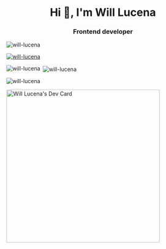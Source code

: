 <h1 align="center">Hi 👋, I'm Will Lucena</h1>
<h3 align="center">Frontend developer</h3>

<p align="left"> <img src="https://komarev.com/ghpvc/?username=will-lucena&label=Profile%20views&color=0e75b6&style=flat" alt="will-lucena" /> </p>

<p align="left"> <a href="https://github.com/ryo-ma/github-profile-trophy"><img src="https://github-profile-trophy.vercel.app/?username=will-lucena" alt="will-lucena" /></a> </p>

<p><img align="left" src="https://github-readme-stats.vercel.app/api/top-langs?username=will-lucena&show_icons=true&locale=en&layout=compact" alt="will-lucena" /></p>

<p>&nbsp;<img align="center" src="https://github-readme-stats.vercel.app/api?username=will-lucena&show_icons=true&locale=en" alt="will-lucena" /></p>

<p><img align="center" src="https://github-readme-streak-stats.herokuapp.com/?user=will-lucena&" alt="will-lucena" /></p>

<a href="https://app.daily.dev/will_lucena"><img src="https://api.daily.dev/devcards/3eceabb062024f64bf3d6f766efbecde.png?r=0xc" width="400" alt="Will Lucena's Dev Card"/></a>
